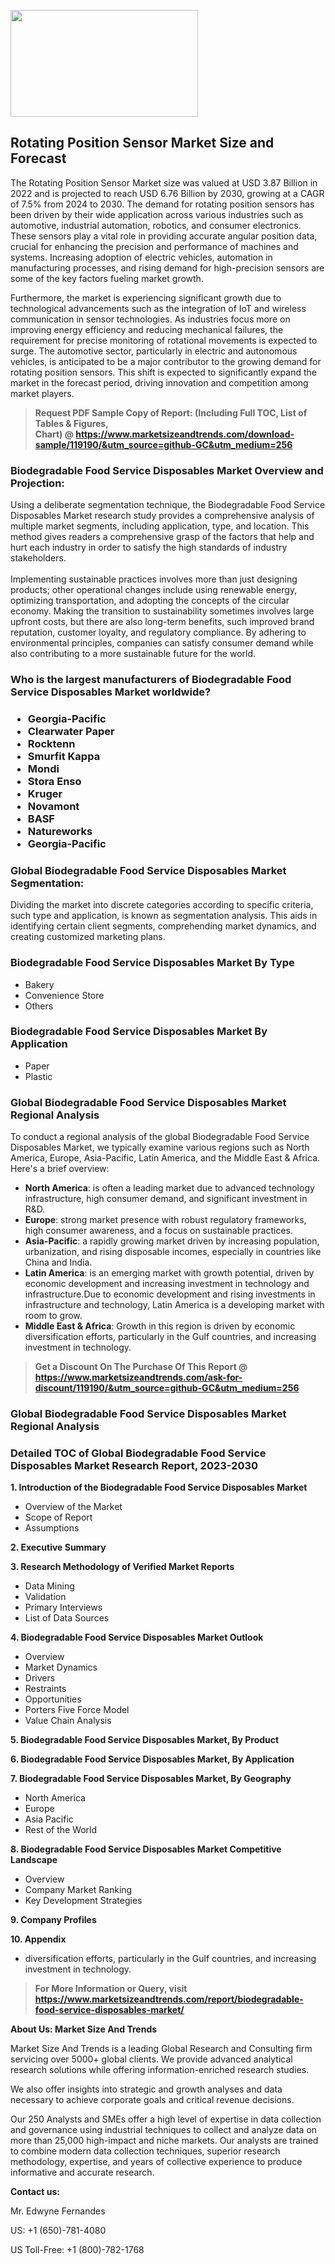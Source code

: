 <p><img class="alignnone size-medium wp-image-20088" src="https://ffe5etoiles.com/wp-content/uploads/2024/12/MST1-300x171.png" alt="" width="300" height="171" /></p><h2>Rotating Position Sensor Market Size and Forecast</h2><p>The Rotating Position Sensor Market size was valued at USD 3.87 Billion in 2022 and is projected to reach USD 6.76 Billion by 2030, growing at a CAGR of 7.5% from 2024 to 2030. The demand for rotating position sensors has been driven by their wide application across various industries such as automotive, industrial automation, robotics, and consumer electronics. These sensors play a vital role in providing accurate angular position data, crucial for enhancing the precision and performance of machines and systems. Increasing adoption of electric vehicles, automation in manufacturing processes, and rising demand for high-precision sensors are some of the key factors fueling market growth.</p><p>Furthermore, the market is experiencing significant growth due to technological advancements such as the integration of IoT and wireless communication in sensor technologies. As industries focus more on improving energy efficiency and reducing mechanical failures, the requirement for precise monitoring of rotational movements is expected to surge. The automotive sector, particularly in electric and autonomous vehicles, is anticipated to be a major contributor to the growing demand for rotating position sensors. This shift is expected to significantly expand the market in the forecast period, driving innovation and competition among market players.</p></p><blockquote id="" class=""><strong>Request PDF Sample Copy of Report: (Including Full TOC, List of Tables &amp; Figures, Chart)&nbsp;@&nbsp;<strong><a href="https://www.marketsizeandtrends.com/download-sample/119190/&utm_source=github-GC&utm_medium=256" target="_blank">https://www.marketsizeandtrends.com/download-sample/119190/&utm_source=github-GC&utm_medium=256</a></strong></strong></blockquote><h3 id="" class="">Biodegradable Food Service Disposables Market&nbsp;Overview and Projection:</h3><p id="" class="">Using a deliberate segmentation technique, the Biodegradable Food Service Disposables Market research study provides a comprehensive analysis of multiple market segments, including application, type, and location. This method gives readers a comprehensive grasp of the factors that help and hurt each industry in order to satisfy the high standards of industry stakeholders. <br /> <br />Implementing sustainable practices involves more than just designing products; other operational changes include using renewable energy, optimizing transportation, and adopting the concepts of the circular economy. Making the transition to sustainability sometimes involves large upfront costs, but there are also long-term benefits, such improved brand reputation, customer loyalty, and regulatory compliance. By adhering to environmental principles, companies can satisfy consumer demand while also contributing to a more sustainable future for the world.</p><h3 id="" class="">Who is the largest manufacturers of&nbsp;Biodegradable Food Service Disposables Market worldwide?</h3><h3 class=""><p><ul><li>Georgia-Pacific </li><li> Clearwater Paper </li><li> Rocktenn </li><li> Smurfit Kappa </li><li> Mondi </li><li> Stora Enso </li><li> Kruger </li><li> Novamont </li><li> BASF </li><li> Natureworks </li><li> Georgia-Pacific</li></ul></p></h3><h3 id="" class="">Global&nbsp;Biodegradable Food Service Disposables Market Segmentation:</h3><p id="" class="">Dividing the market into discrete categories according to specific criteria, such type and application, is known as segmentation analysis. This aids in identifying certain client segments, comprehending market dynamics, and creating customized marketing plans.</p><h3 id="" class="">Biodegradable Food Service Disposables Market&nbsp;By Type</h3><p><p><ul><li>Bakery</li><li> Convenience Store</li><li> Others</p></li></ul></p></p><h3 id="" class="">Biodegradable Food Service Disposables Market&nbsp;By Application</h3><p class=""><p><ul><li>Paper</li><li> Plastic</li></ul></p></p><h3 id="" class="">Global Biodegradable Food Service Disposables Market Regional Analysis</h3><p id="" class="">To conduct a regional analysis of the global Biodegradable Food Service Disposables Market, we typically examine various regions such as North America, Europe, Asia-Pacific, Latin America, and the Middle East &amp; Africa. Here's a brief overview:</p><ul><li><strong>North America</strong>: is often a leading market due to advanced technology infrastructure, high consumer demand, and significant investment in R&amp;D.</li><li><strong>Europe</strong>: strong market presence with robust regulatory frameworks, high consumer awareness, and a focus on sustainable practices.</li><li><strong>Asia-Pacific</strong>: a rapidly growing market driven by increasing population, urbanization, and rising disposable incomes, especially in countries like China and India.</li><li><strong>Latin America</strong>: is an emerging market with growth potential, driven by economic development and increasing investment in technology and infrastructure.Due to economic development and rising investments in infrastructure and technology, Latin America is a developing market with room to grow.</li><li><strong>Middle East &amp; Africa</strong>: Growth in this region is driven by economic diversification efforts, particularly in the Gulf countries, and increasing investment in technology.</li></ul><blockquote id="" class=""><strong>Get a Discount On The Purchase Of This Report @ <strong><a href="https://www.marketsizeandtrends.com/ask-for-discount/119190/&utm_source=github-GC&utm_medium=256" target="_blank">https://www.marketsizeandtrends.com/ask-for-discount/119190/&utm_source=github-GC&utm_medium=256</a></strong></strong></blockquote><h3 id="" class="">Global Biodegradable Food Service Disposables Market Regional Analysis</h3><h3 id="" class="">Detailed TOC of Global Biodegradable Food Service Disposables Market Research Report, 2023-2030</h3><p id="" class=""><strong>1. Introduction of the Biodegradable Food Service Disposables Market</strong></p><ul><li>Overview of the Market</li><li>Scope of Report</li><li>Assumptions</li></ul><p id="" class=""><strong>2. Executive Summary</strong></p><p id="" class=""><strong>3. Research Methodology of Verified Market Reports</strong></p><ul><li>Data Mining</li><li>Validation</li><li>Primary Interviews</li><li>List of Data Sources</li></ul><p id="" class=""><strong>4. Biodegradable Food Service Disposables Market Outlook</strong></p><ul><li>Overview</li><li>Market Dynamics</li><li>Drivers</li><li>Restraints</li><li>Opportunities</li><li>Porters Five Force Model</li><li>Value Chain Analysis</li></ul><p id="" class=""><strong>5. Biodegradable Food Service Disposables Market, By Product</strong></p><p id="" class=""><strong>6. Biodegradable Food Service Disposables Market, By Application</strong></p><p id="" class=""><strong>7. Biodegradable Food Service Disposables Market, By Geography</strong></p><ul><li>North America</li><li>Europe</li><li>Asia Pacific</li><li>Rest of the World</li></ul><p id="" class=""><strong>8. Biodegradable Food Service Disposables Market Competitive Landscape</strong></p><ul><li>Overview</li><li>Company Market Ranking</li><li>Key Development Strategies</li></ul><p id="" class=""><strong>9. Company Profiles</strong></p><p id="" class=""><strong>10. Appendix</strong></p><ul><li>diversification efforts, particularly in the Gulf countries, and increasing investment in technology.</li></ul><blockquote id="" class=""><strong>For More Information or Query, visit <strong><strong><a href="https://www.marketsizeandtrends.com/report/biodegradable-food-service-disposables-market/" target="_blank">https://www.marketsizeandtrends.com/report/biodegradable-food-service-disposables-market/</a></strong></strong></strong></blockquote><p id="" class=""><strong>About Us: Market Size And Trends</strong></p><p id="" class="">Market Size And Trends is a leading Global Research and Consulting firm servicing over 5000+ global clients. We provide advanced analytical research solutions while offering information-enriched research studies.</p><p id="" class="">We also offer insights into strategic and growth analyses and data necessary to achieve corporate goals and critical revenue decisions.</p><p id="" class="">Our 250 Analysts and SMEs offer a high level of expertise in data collection and governance using industrial techniques to collect and analyze data on more than 25,000 high-impact and niche markets. Our analysts are trained to combine modern data collection techniques, superior research methodology, expertise, and years of collective experience to produce informative and accurate research.</p><p id="" class=""><strong>Contact us:</strong></p><p id="" class="">Mr. Edwyne Fernandes</p><p id="" class="">US: +1 (650)-781-4080</p><p id="" class="">US Toll-Free: +1 (800)-782-1768</p>
